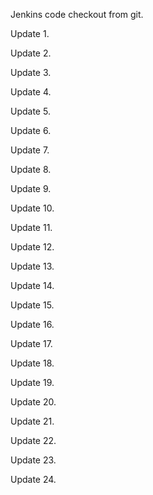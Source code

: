 Jenkins code checkout from git.


Update 1.

Update 2.

Update 3.

Update 4.

Update 5.

Update 6.

Update 7.

Update 8.

Update 9.

Update 10.

Update 11.

Update 12.

Update 13.

Update 14.

Update 15.

Update 16.

Update 17.

Update 18.

Update 19.

Update 20.

Update 21.

Update 22.

Update 23.

Update 24.

